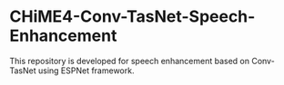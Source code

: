 # CHiME4-Conv-TasNet-Speech-Enhancement
This repository is developed for speech enhancement based on Conv-TasNet using ESPNet framework.
